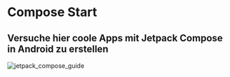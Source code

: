 # Compose Start
## Versuche hier coole Apps mit Jetpack Compose in Android zu erstellen
![jetpack_compose_guide](https://github.com/yassinehajhaddou/Compose-Start/assets/144680326/55e9e05d-f68d-4a86-91d6-4e025164b4d0)
